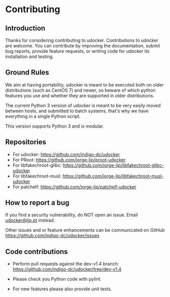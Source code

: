# Contributing

## Introduction

Thanks for considering contributing to udocker.
Contributions to udocker are welcome.
You can contribute by improving the documentation, submit bug reports,
provide feature requests, or writing code for udocker its installation
and testing.

## Ground Rules

We aim at having portability, udocker is meant to be executed both
on older distributions (such as CentOS 7) and newer, so beware of
which python features you use and whether they are supported in
older distributions.

The current Python 3 version of udocker is meant to be very easily moved
between hosts, and submitted to batch systems, that's why we have everything
in a single Python script.

This version supports Python 3 and is modular.

## Repositories

* For udocker: <https://github.com/indigo-dc/udocker>
* For PRoot: <https://github.com/jorge-lip/proot-udocker>
* For libfakechroot-glibc: <https://github.com/jorge-lip/libfakechroot-glibc-udocker>
* For libfakechroot-musl: <https://github.com/jorge-lip/libfakechroot-musl-udocker>
* For patchelf: <https://github.com/jorge-lip/patchelf-udocker>

## How to report a bug

If you find a security vulnerability, do NOT open an issue.
Email udocker@lip.pt instead.

Other issues and or feature enhancements can be communicated on GitHub
<https://github.com/indigo-dc/udocker/issues>

## Code contributions

* Perform pull requests against the dev-v1.4 branch: <https://github.com/indigo-dc/udocker/tree/dev-v1.4>
* Please check you Python code with pylint.

* For new features please also provide unit tests.
